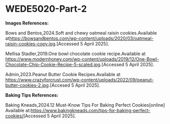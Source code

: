 # WEDE5020-Part-2
**Images References:**

Bows and Bentos,2024.Soft and chewy oatmeal raisin cookies.Available at<https://bowsandbentos.com/wp-content/uploads/2020/03/oatmeal-raisin-cookies-copy.jpg>.[Accessed 5 April 2025].

Mellisa Stadler,2019.One bowl chocolate cookie recipe.Available at <https://www.modernhoney.com/wp-content/uploads/2019/12/One-Bowl-Chocolate-Chip-Cookie-Recipe-5-scaled.jpg>.[Accessed 5 April 2025].

Admin,2023.Peanut Butter Cookie Recipes.Available at <https://www.crazyforcrust.com/wp-content/uploads/2022/09/peanut-butter-cookies-2.jpg>.[Accesed 5 April 2025].

**Baking Tips References:**

Baking Kneads,2024.12 Must-Know Tips For Baking Perfect Cookies[online] Available at:<https://www.bakingkneads.com/tips-for-baking-perfect-cookies/>[Accessed 5 April 2025].
